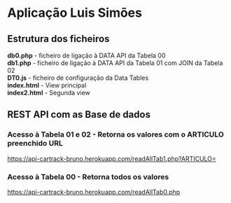 # Aplicação Luis Simões

## Estrutura dos ficheiros

<strong>db0.php</strong> - ficheiro de ligação à DATA API da Tabela 00<br/>
<strong>db1.php</strong> - ficheiro de ligação à DATA API da Tabela 01 com JOIN da Tabela 02<br/>
<strong>DT0.js</strong> - ficheiro de configuração da Data Tables<br/>
<strong>index.html</strong> - View principal<br/>
<strong>index2.html</strong> - Segunda view

## REST API com as Base de dados

### Acesso à Tabela 01 e 02 - Retorna os valores com o ARTICULO preenchido URL
https://api-cartrack-bruno.herokuapp.com/readAllTab1.php?ARTICULO=

### Acesso à Tabela 00 - Retorna todos os valores
https://api-cartrack-bruno.herokuapp.com/readAllTab0.php


